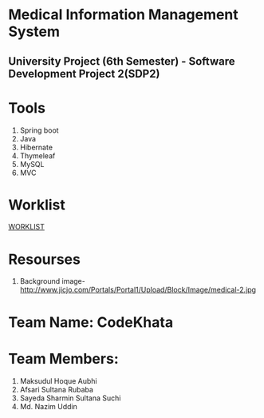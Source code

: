 # Medical Information Management System
## University Project (6th Semester) - Software Development Project 2(SDP2) 
# Tools<br>
1. Spring boot <br>
2. Java
2. Hibernate   <br>
3. Thymeleaf <br>
4. MySQL
5. MVC

# Worklist<br>
[WORKLIST](https://github.com/MaksudulAubhi/TeamCodekhata-medical-information-management-system/blob/master/WORKLIST.md)

# Resourses<br>
1. Background image- http://www.jicjo.com/Portals/Portal1/Upload/Block/Image/medical-2.jpg

# Team Name: CodeKhata
# Team Members: 
1. Maksudul Hoque Aubhi                        
2. Afsari Sultana Rubaba                        
3. Sayeda Sharmin Sultana Suchi          
4. Md. Nazim Uddin 
